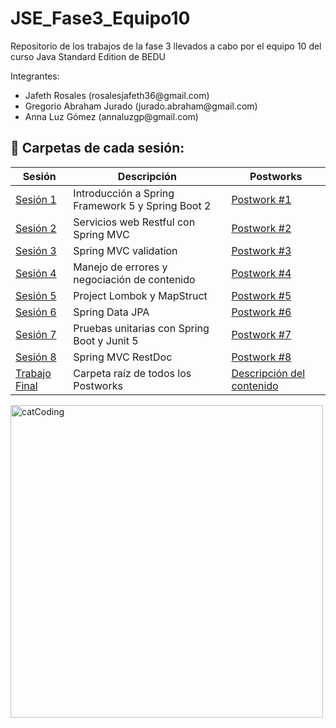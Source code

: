 # JSE_Fase3_Equipo10
Repositorio de los trabajos de la fase 3 llevados a cabo por el equipo 10 del curso Java Standard Edition de BEDU
 
Integrantes:
<ul>
  <li>Jafeth Rosales           (rosalesjafeth36@gmail.com)</li>
  <li>Gregorio Abraham Jurado  (jurado.abraham@gmail.com) </li>
  <li> Anna Luz Gómez           (annaluzgp@gmail.com)</li>
</ul>


## :bookmark_tabs: Carpetas de cada sesión:

<div align="left">

| Sesión                          | Descripción                                       | Postworks                                                     |
|---------------------------------|---------------------------------------------------|---------------------------------------------------------------|
| [Sesión 1](./Sesion1)           | Introducción a Spring Framework 5 y Spring Boot 2 | [Postwork #1](./TrabajoFinal/Sesion1)                         |
| [Sesión 2](./Sesion2)           | Servicios web Restful con Spring MVC              | [Postwork #2](./TrabajoFinal/FinalProject/Readmes/README2.md) |
| [Sesión 3](./Sesion3)           | Spring MVC validation                             | [Postwork #3](./TrabajoFinal/FinalProject/Readmes/README3.md) |
| [Sesión 4](./Sesion4)           | Manejo de errores y negociación de contenido      | [Postwork #4](./TrabajoFinal/FinalProject/Readmes/README4.md) |
| [Sesión 5](./Sesion5)           | Project Lombok y MapStruct                        | [Postwork #5](./TrabajoFinal/FinalProject/Readmes/README5.md) |
| [Sesión 6](./Sesion6)           | Spring Data JPA                                   | [Postwork #6](./TrabajoFinal/FinalProject/Readmes/README6.md) |
| [Sesión 7](./Sesion7)           | Pruebas unitarias con Spring Boot y Junit 5       | [Postwork #7](./TrabajoFinal/FinalProject/Readmes/README7.md) |
| [Sesión 8](./Sesion8)           | Spring MVC RestDoc                                | [Postwork #8](./TrabajoFinal/FinalProject/Readmes/README8.md) |
| [Trabajo Final](./TrabajoFinal) | Carpeta raíz de todos los Postworks               | [Descripción del contenido](./TrabajoFinal)                   |

<img align="center" src="https://media.giphy.com/media/3oKIPnAiaMCws8nOsE/giphy.gif" alt="catCoding" width="500"/>
 </div>
